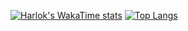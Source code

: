 [![Harlok's WakaTime stats](https://github-readme-stats.vercel.app/api/wakatime?username=savifb)](https://github.com/anuraghazra/github-readme-stats)
[![Top Langs](https://github-readme-stats.vercel.app/api/top-langs/?username=savifb&layout=pie)](https://github.com/anuraghazra/github-readme-stats)
